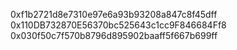 0xf1b2721d8e7310e97e6a93b93208a847c8f45dff
0x110DB732870E56370bc525643c1cc9F846684Ff8
0x030f50c7f570b8796d895902baaff5f667b699ff
